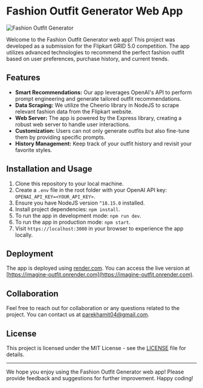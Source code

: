 # Fashion Outfit Generator Web App

![Fashion Outfit Generator](https://github.com/AmitParekh1771/imagine-outfit/assets/86157892/4e92db04-8026-4758-bdb7-7da504fc2971)


Welcome to the Fashion Outfit Generator web app! This project was developed as a submission for the Flipkart GRID 5.0 competition. The app utilizes advanced technologies to recommend the perfect fashion outfit based on user preferences, purchase history, and current trends.

## Features

- **Smart Recommendations:** Our app leverages OpenAI's API to perform prompt engineering and generate tailored outfit recommendations.
- **Data Scraping:** We utilize the Cheerio library in NodeJS to scrape relevant fashion data from the Flipkart website.
- **Web Server:** The app is powered by the Express library, creating a robust web server to handle user interactions.
- **Customization:** Users can not only generate outfits but also fine-tune them by providing specific prompts.
- **History Management:** Keep track of your outfit history and revisit your favorite styles.

## Installation and Usage

1. Clone this repository to your local machine.
2. Create a `.env` file in the root folder with your OpenAI API key: `OPENAI_API_KEY=<YOUR_API_KEY>`.
3. Ensure you have NodeJS version `^18.15.0` installed.
4. Install project dependencies: `npm install`.
5. To run the app in development mode: `npm run dev`.
6. To run the app in production mode: `npm start`.
7. Visit `https://localhost:3000` in your browser to experience the app locally.

## Deployment

The app is deployed using [render.com](https://render.com). You can access the live version at [https://imagine-outfit.onrender.com](https://imagine-outfit.onrender.com).

## Collaboration

Feel free to reach out for collaboration or any questions related to the project. You can contact us at parekhamit04@gmail.com.

## License

This project is licensed under the MIT License - see the [LICENSE](LICENSE) file for details.

---

We hope you enjoy using the Fashion Outfit Generator web app! Please provide feedback and suggestions for further improvement. Happy coding!
